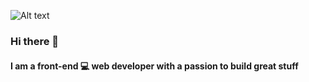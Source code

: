 
![Alt text](https://media.giphy.com/media/f3iwJFOVOwuy7K6FFw/giphy.gif)
### Hi there 👋
#### I am a front-end 💻 web developer with a passion to build great stuff



